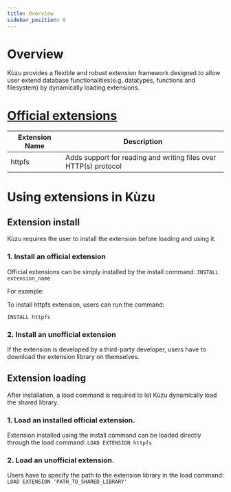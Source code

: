 ```yaml
---
title: Overview
sidebar_position: 0
---
```


# Overview
Kùzu provides a flexible and robust extension framework designed to allow user extend database functionalities(e.g. datatypes, functions and filesystem) by dynamically loading extensions.


# [Official extensions](https://github.com/kuzudb/extension)
| Extension Name | Description |
|----------|----------|
| httpfs | Adds support for reading and writing files over HTTP(s) protocol |

# Using extensions in Kùzu
## Extension install
Kùzu requires the user to install the extension before loading and using it.
### 1. Install an official extension
Official extensions can be simply installed by the install command: `INSTALL extension_name`

For example:

To install httpfs extension, users can run the command:

```INSTALL httpfs```
### 2. Install an unofficial extension
If the extension is developed by a third-party developer, users have to download the extension library on themselves.

## Extension loading
After installation, a load command is required to let Kùzu dynamically load the shared library.
### 1. Load an installed official extension.
Extension installed using the install command can be loaded directly through the load command: ```LOAD EXTENSION httpfs```
### 2. Load an unofficial extension.
Users have to specify the path to the extension library in the load command: ```LOAD EXTENSION 'PATH_TO_SHARED_LIBRARY'```
